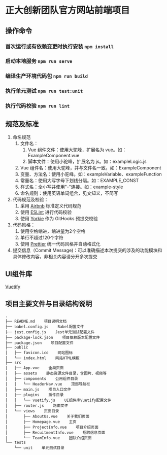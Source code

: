 # 正大创新团队官方网站前端项目

## 操作命令
### 首次运行或有依赖变更时执行安装 `npm install`
### 启动本地服务 `npm run serve`
### 编译生产环境代码包 `npm run build`
### 执行单元测试 `npm run test:unit`
### 执行代码校验 `npm run lint`

## 规范及标准
1. 命名规范
   1. 文件名：
      1. Vue 组件文件：使用大驼峰，扩展名为 vue。如：ExampleComponent.vue
      2. 脚本文件：使用小驼峰，扩展名为 js。如：exampleLogic.js
   2. Vue 组件名：使用大驼峰，并与文件名一致。如：ExampleComponent
   3. 变量、方法名：使用小驼峰。如：exampleVariable、exampleFunction
   4. 常量名：使用大写字母下划线分隔。如：EXAMPLE_CONST
   5. 样式名：全小写并使用"-"连接。如：example-style
   6. 命名规则：使用英语单词组合，见文知义，不简写
2. 代码规范及校验：
   1. 采用 [Airbnb](https://github.com/airbnb/javascript) 标准定义代码规范
   2. 使用 [ESLint](https://eslint.org/) 进行代码校验
   3. 使用 [Yorkie](https://github.com/yyx990803/yorkie) 作为 GitHooks 预提交校验
3. 代码风格： 
   1. 使用空格缩进，缩进量为2个空格
   2. 单行不超过120个字符
   3. 使用 [Prettier](https://prettier.io/) 统一代码风格并自动格式化
4. 提交信息（Commit Message)：可以准确描述本次提交的涉及的功能模块和具体修改内容，非相关内容请分开多次提交

## UI组件库
[Vuetify](https://vuetifyjs.com/zh-Hans/)

## 项目主要文件与目录结构说明
```
.
├── README.md    项目说明文档
├── babel.config.js    Babel配置文件
├── jest.config.js    Jest单元测试配置文件
├── package-lock.json    项目依赖版本配置文件
├── package.json    项目配置文件
├── public
│   ├── favicon.ico    网站图标
│   └── index.html    网站HTML模板
├── src
│   ├── App.vue    全局页面
│   ├── assets    静态资源文件目录，含图片、视频等
│   ├── components    公用组件目录
│   │   └── HeaderNav.vue    顶部导航栏
│   ├── main.js    项目入口文件
│   ├── plugins    插件目录
│   │   └── vuetify.js    UI组件库Vuetify配置文件
│   ├── router.js    路由文件
│   └── views    页面目录
│       ├── AboutUs.vue    关于我们页面
│       ├── Homepage.vue    主页
│       ├── ProjectInfo.vue    项目介绍页面
│       ├── RecuitmentInfo.vue    招聘信息页面
│       └── TeamInfo.vue    团队介绍页面
└── tests
    └── unit    单元测试目录
```

